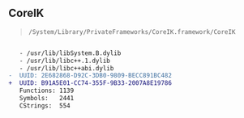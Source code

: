 ## CoreIK

> `/System/Library/PrivateFrameworks/CoreIK.framework/CoreIK`

```diff

   - /usr/lib/libSystem.B.dylib
   - /usr/lib/libc++.1.dylib
   - /usr/lib/libc++abi.dylib
-  UUID: 2E682868-D92C-3DB0-9809-BECC891BC482
+  UUID: B91A5E01-CC74-355F-9B33-2007A8E19786
   Functions: 1139
   Symbols:   2441
   CStrings:  554

```
